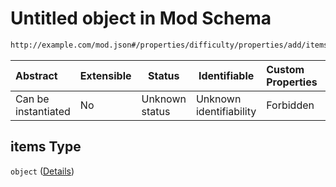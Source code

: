 # Untitled object in Mod Schema

```txt
http://example.com/mod.json#/properties/difficulty/properties/add/items
```




| Abstract            | Extensible | Status         | Identifiable            | Custom Properties | Additional Properties | Access Restrictions | Defined In                                                                 |
| :------------------ | ---------- | -------------- | ----------------------- | :---------------- | --------------------- | ------------------- | -------------------------------------------------------------------------- |
| Can be instantiated | No         | Unknown status | Unknown identifiability | Forbidden         | Allowed               | none                | [generic.schema.json\*](../out/generic.schema.json "open original schema") |

## items Type

`object` ([Details](generic-properties-difficulty-properties-add-items.md))
